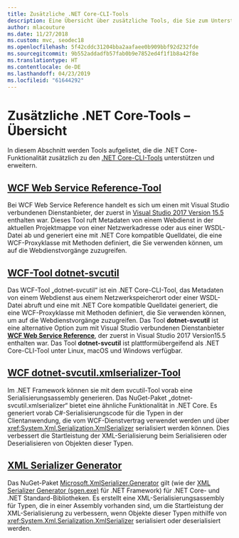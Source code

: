 ```yaml
---
title: Zusätzliche .NET Core-CLI-Tools
description: Eine Übersicht über zusätzliche Tools, die Sie zum Unterstützen und Erweitern der .NET Core-Funktionalität installieren können.
author: mlacouture
ms.date: 11/27/2018
ms.custom: mvc, seodec18
ms.openlocfilehash: 5f42cddc31204bba2aafaee0b909bbf92d232fde
ms.sourcegitcommit: 9b552addadfb57fab0b9e7852ed4f1f1b8a42f8e
ms.translationtype: HT
ms.contentlocale: de-DE
ms.lasthandoff: 04/23/2019
ms.locfileid: "61644292"
---
```

# <a name="net-core-additional-tools-overview"></a>Zusätzliche .NET Core-Tools – Übersicht

In diesem Abschnitt werden Tools aufgelistet, die die .NET Core-Funktionalität zusätzlich zu den [.NET Core-CLI-Tools](../tools/index.md) unterstützen und erweitern.

## <a name="wcf-web-service-reference-toolwcf-web-service-reference-guidemd"></a>[WCF Web Service Reference-Tool](wcf-web-service-reference-guide.md)

Bei WCF Web Service Reference handelt es sich um einen mit Visual Studio verbundenen Dienstanbieter, der zuerst in [Visual Studio 2017 Version 15.5](/visualstudio/releasenotes/vs2017-relnotes-v15.5#WCFTools) enthalten war. Dieses Tool ruft Metadaten von einem Webdienst in der aktuellen Projektmappe von einer Netzwerkadresse oder aus einer WSDL-Datei ab und generiert eine mit .NET Core kompatible Quelldatei, die eine WCF-Proxyklasse mit Methoden definiert, die Sie verwenden können, um auf die Webdienstvorgänge zuzugreifen.

## <a name="wcf-dotnet-svcutil-tooldotnet-svcutil-guidemd"></a>[WCF-Tool dotnet-svcutil](dotnet-svcutil-guide.md)

Das WCF-Tool „dotnet-svcutil“ ist ein .NET Core-CLI-Tool, das Metadaten von einem Webdienst aus einem Netzwerkspeicherort oder einer WSDL-Datei abruft und eine mit .NET Core kompatible Quelldatei generiert, die eine WCF-Proxyklasse mit Methoden definiert, die Sie verwenden können, um auf die Webdienstvorgänge zuzugreifen.
Das Tool **dotnet-svcutil** ist eine alternative Option zum mit Visual Studio verbundenen Dienstanbieter [**WCF Web Service Reference**](wcf-web-service-reference-guide.md), der zuerst in Visual Studio 2017 Version15.5 enthalten war. Das Tool **dotnet-svcutil** ist plattformübergeifend als .NET Core-CLI-Tool unter Linux, macOS und Windows verfügbar.

## <a name="wcf-dotnet-svcutilxmlserializer-tooldotnet-svcutilxmlserializer-guidemd"></a>[WCF dotnet-svcutil.xmlserializer-Tool](dotnet-svcutil.xmlserializer-guide.md)

Im .NET Framework können sie mit dem svcutil-Tool vorab eine Serialisierungsassembly generieren. Das NuGet-Paket „dotnet-svcutil.xmlserializer“ bietet eine ähnliche Funktionalität in .NET Core. Es generiert vorab C#-Serialisierungscode für die Typen in der Clientanwendung, die vom WCF-Dienstvertrag verwendet werden und über <xref:System.Xml.Serialization.XmlSerializer> serialisiert werden können. Dies verbessert die Startleistung der XML-Serialisierung beim Serialisieren oder Deserialisieren von Objekten dieser Typen.

## <a name="xml-serializer-generatorxml-serializer-generatormd"></a>[XML Serializer Generator](xml-serializer-generator.md)

Das NuGet-Paket [Microsoft.XmlSerializer.Generator](https://www.nuget.org/packages/Microsoft.XmlSerializer.Generator) gilt (wie der [XML Serializer Generator (sgen.exe)](../../standard/serialization/xml-serializer-generator-tool-sgen-exe.md) für .NET Framework) für .NET Core- und .NET Standard-Bibliotheken. Es erstellt eine XML-Serialisierungsassembly für Typen, die in einer Assembly vorhanden sind, um die Startleistung der XML-Serialisierung zu verbessern, wenn Objekte dieser Typen mithilfe von <xref:System.Xml.Serialization.XmlSerializer> serialisiert oder deserialisiert werden.